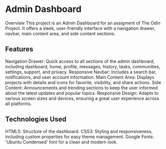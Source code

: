 # Admin Dashboard
Overview
This project is an Admin Dashboard for an assigment of The Odin Project. It offers a sleek, user-friendly interface with a navigation drawer, navbar, main content area, and side content sections.

## Features
Navigation Drawer: Quick access to all sections of the admin dashboard, including dashboard, home, profile, messages, history, tasks, communities, settings, support, and privacy.
Responsive Navbar: Includes a search bar, notifications, and user account information.
Main Content Area: Displays projects with details and icons for favorite, visibility, and share actions.
Side Content: Announcements and trending sections to keep the user informed about the latest updates and popular topics.
Responsive Design: Adapts to various screen sizes and devices, ensuring a great user experience across all platforms.

## Technologies Used
HTML5: Structure of the dashboard.
CSS3: Styling and responsiveness, including custom properties for easy theme management.
Google Fonts: 'Ubuntu Condensed' font for a clean and modern look.
